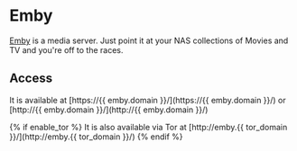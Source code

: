 # Emby

[Emby](https://emby.media/) is a media server. Just point it at your NAS collections of Movies and TV and you're off to the races.

## Access

It is available at [https://{{ emby.domain }}/](https://{{ emby.domain }}/) or [http://{{ emby.domain }}/](http://{{ emby.domain }}/)

{% if enable_tor %}
It is also available via Tor at [http://emby.{{ tor_domain }}/](http://emby.{{ tor_domain }}/)
{% endif %}
